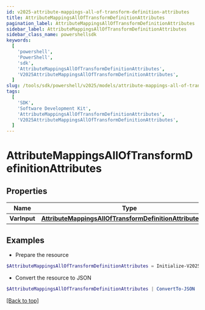 ```yaml
---
id: v2025-attribute-mappings-all-of-transform-definition-attributes
title: AttributeMappingsAllOfTransformDefinitionAttributes
pagination_label: AttributeMappingsAllOfTransformDefinitionAttributes
sidebar_label: AttributeMappingsAllOfTransformDefinitionAttributes
sidebar_class_name: powershellsdk
keywords:
  [
    'powershell',
    'PowerShell',
    'sdk',
    'AttributeMappingsAllOfTransformDefinitionAttributes',
    'V2025AttributeMappingsAllOfTransformDefinitionAttributes',
  ]
slug: /tools/sdk/powershell/v2025/models/attribute-mappings-all-of-transform-definition-attributes
tags:
  [
    'SDK',
    'Software Development Kit',
    'AttributeMappingsAllOfTransformDefinitionAttributes',
    'V2025AttributeMappingsAllOfTransformDefinitionAttributes',
  ]
---
```


# AttributeMappingsAllOfTransformDefinitionAttributes

## Properties

| Name | Type | Description | Notes |
| --- | --- | --- | --- |
| **VarInput** | [**AttributeMappingsAllOfTransformDefinitionAttributesInput**](attribute-mappings-all-of-transform-definition-attributes-input) |  | [optional] |

## Examples

- Prepare the resource

```powershell
$AttributeMappingsAllOfTransformDefinitionAttributes = Initialize-V2025AttributeMappingsAllOfTransformDefinitionAttributes  -VarInput null
```

- Convert the resource to JSON

```powershell
$AttributeMappingsAllOfTransformDefinitionAttributes | ConvertTo-JSON
```

[[Back to top]](#)
